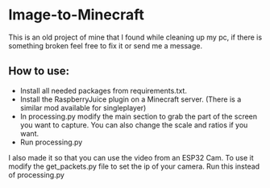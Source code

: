 # Image-to-Minecraft
This is an old project of mine that I found while cleaning up my pc, if there is something broken feel free to fix it or send me a message.

## How to use:
- Install all needed packages from requirements.txt.
- Install the RaspberryJuice plugin on a Minecraft server. (There is a similar mod available for singleplayer)
- In processing.py modify the main section to grab the part of the screen you want to capture. You can also change the scale and ratios if you want.
- Run processing.py

I also made it so that you can use the video from an ESP32 Cam. To use it modify the get_packets.py file to set the ip of your camera. Run this instead of processing.py

